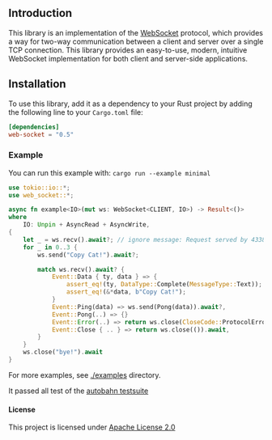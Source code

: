 ## Introduction

This library is an implementation of the [WebSocket](https://en.wikipedia.org/wiki/WebSocket) protocol, which provides a way for two-way communication between a client and server over a single TCP connection. This library provides an easy-to-use, modern, intuitive WebSocket implementation for both client and server-side applications.

## Installation

To use this library, add it as a dependency to your Rust project by adding the following line to your `Cargo.toml` file:

```toml
[dependencies]
web-socket = "0.5"
```

### Example

You can run this example with: `cargo run --example minimal`

```rust no_run
use tokio::io::*;
use web_socket::*;

async fn example<IO>(mut ws: WebSocket<CLIENT, IO>) -> Result<()>
where
    IO: Unpin + AsyncRead + AsyncWrite,
{
    let _ = ws.recv().await?; // ignore message: Request served by 4338e324
    for _ in 0..3 {
        ws.send("Copy Cat!").await?;

        match ws.recv().await? {
            Event::Data { ty, data } => {
                assert_eq!(ty, DataType::Complete(MessageType::Text));
                assert_eq!(&*data, b"Copy Cat!");
            }
            Event::Ping(data) => ws.send(Pong(data)).await?,
            Event::Pong(..) => {}
            Event::Error(..) => return ws.close(CloseCode::ProtocolError).await,
            Event::Close { .. } => return ws.close(()).await,
        }
    }
    ws.close("bye!").await
}
```

For more examples, see [./examples](https://github.com/nurmohammed840/websocket.rs/tree/master/examples) directory.

It passed all test of the [autobahn testsuite](https://github.com/crossbario/autobahn-testsuite)

#### License

This project is licensed under [Apache License 2.0](https://github.com/nurmohammed840/websocket.rs/blob/master/LICENSE)